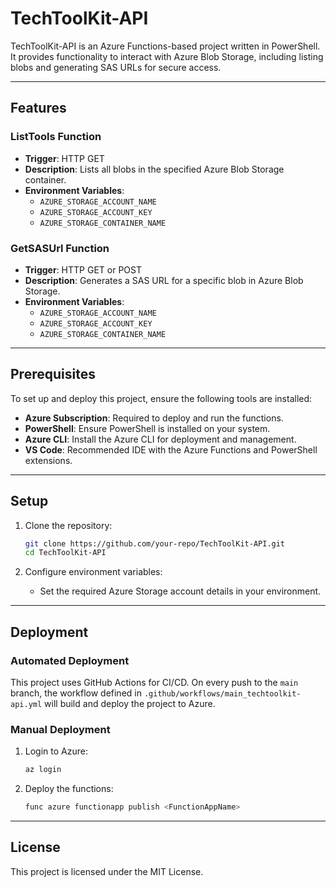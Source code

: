 # TechToolKit-API

TechToolKit-API is an Azure Functions-based project written in PowerShell. It provides functionality to interact with Azure Blob Storage, including listing blobs and generating SAS URLs for secure access.

---

## Features

### **ListTools Function**

- **Trigger**: HTTP GET  
- **Description**: Lists all blobs in the specified Azure Blob Storage container.  
- **Environment Variables**:  
  - `AZURE_STORAGE_ACCOUNT_NAME`  
  - `AZURE_STORAGE_ACCOUNT_KEY`  
  - `AZURE_STORAGE_CONTAINER_NAME`  

### **GetSASUrl Function**

- **Trigger**: HTTP GET or POST  
- **Description**: Generates a SAS URL for a specific blob in Azure Blob Storage.  
- **Environment Variables**:  
  - `AZURE_STORAGE_ACCOUNT_NAME`  
  - `AZURE_STORAGE_ACCOUNT_KEY`  
  - `AZURE_STORAGE_CONTAINER_NAME`  

---

## Prerequisites

To set up and deploy this project, ensure the following tools are installed:

- **Azure Subscription**: Required to deploy and run the functions.
- **PowerShell**: Ensure PowerShell is installed on your system.
- **Azure CLI**: Install the Azure CLI for deployment and management.
- **VS Code**: Recommended IDE with the Azure Functions and PowerShell extensions.

---

## Setup

1. Clone the repository:

   ```sh
   git clone https://github.com/your-repo/TechToolKit-API.git
   cd TechToolKit-API
   ```

2. Configure environment variables:
   - Set the required Azure Storage account details in your environment.

---

## Deployment

### **Automated Deployment**

This project uses GitHub Actions for CI/CD. On every push to the `main` branch, the workflow defined in `.github/workflows/main_techtoolkit-api.yml` will build and deploy the project to Azure.

### **Manual Deployment**

1. Login to Azure:

   ```sh
   az login
   ```

2. Deploy the functions:

   ```sh
   func azure functionapp publish <FunctionAppName>
   ```

---

## License

This project is licensed under the MIT License.

